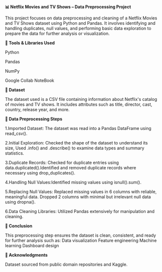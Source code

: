 **📊 Netflix Movies and TV Shows – Data Preprocessing Project**

This project focuses on data preprocessing and cleaning of a Netflix Movies and TV Shows dataset using Python and Pandas. 
It involves identifying and handling duplicates, null values, and performing basic data exploration to prepare the data for further analysis or visualization.

**🧰 Tools & Libraries Used**

Python


Pandas


NumPy 


Google Collab NoteBook

**📁 Dataset**

The dataset used is a CSV file containing information about Netflix's catalog of movies and TV shows. 
It includes attributes such as title, director, cast, country, release year, and more.


**🔧 Data Preprocessing Steps**

1.Imported Dataset: The dataset was read into a Pandas DataFrame using read_csv().


2.Initial Exploration: Checked the shape of the dataset to understand its size, Used .info() and .describe() to examine data types and summary statistics.



3.Duplicate Records: Checked for duplicate entries using data.duplicated().Identified and removed duplicate records where necessary using drop_duplicates().



4.Handling Null Values:Identified missing values using isnull().sum().



5.Replacing Null Values: Replaced missing values in 6 columns with reliable, meaningful data. Dropped 2 columns with minimal but irrelevant null data using dropna().


6.Data Cleaning Libraries: Utilized Pandas extensively for manipulation and cleaning.

**📌 Conclusion**

This preprocessing step ensures the dataset is clean, consistent, and ready for further analysis such as:
Data visualization
Feature engineering
Machine learning
Dashboard design


**🙌 Acknowledgments**

Dataset sourced from public domain repositories and Kaggle.


